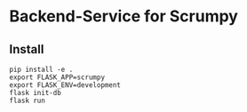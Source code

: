 # Backend-Service for Scrumpy
## Install

```
pip install -e .
export FLASK_APP=scrumpy
export FLASK_ENV=development
flask init-db
flask run
```